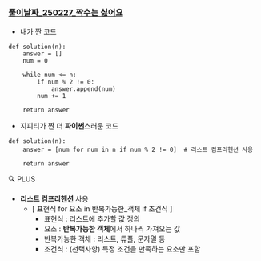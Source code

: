 ### [풀이날짜_250227_짝수는 싫어요](https://school.programmers.co.kr/learn/courses/30/lessons/120813)

- 내가 짠 코드
```
def solution(n):
    answer = []
    num = 0
    
    while num <= n:
        if num % 2 != 0:
            answer.append(num)
        num += 1
    
    return answer
```

- 지피티가 짠 더 **파이썬**스러운 코드
```
def solution(n):
    answer = [num for num in n if num % 2 != 0]  # 리스트 컴프리헨션 사용

    return answer
```

🔍 PLUS
- **리스트 컴프리헨션** 사용
  - [ 표현식 for 요소 in 반복가능한_객체 if 조건식 ]
    - 표현식 : 리스트에 추가할 값 정의
    - 요소 : **반복가능한 객체**에서 하나씩 가져오는 값
    - 반복가능한 객체 : 리스트, 튜플, 문자열 등
    - 조건식 : (선택사항) 특정 조건을 만족하는 요소만 포함
